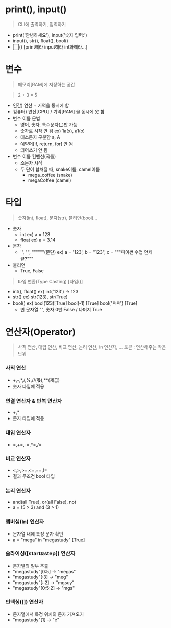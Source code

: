 # print(), input()

> CLI에 출력하기, 입력하기

* print('안녕하세요'), input('숫자 입력:')
* input(), str(), float(), bool()
* ⬜() [print해라 input해라 int화해라...]

# 변수

> 메모리[RAM]에 저장하는 공간

> 2 + 3 = 5
* 인간) 연산 + 기억을 동시에 함
* 컴퓨터) 연산[CPU] / 기억[RAM] 을 동시에 못 함
* 변수 이름 문법
  * 영어, 숫자, 특수문자(_)만 가능
  * 숫자로 시작 안 됨 ex) 1a(x), a1(o)
  * 대소문자 구분함 a, A
  * 예약어[if, return, for] 안 됨
  * 띄어쓰기 안 됨
* 변수 이름 컨벤션(국룰)
  * 소문자 시작
  * 두 단어 합쳐질 때, snake이름, camel이름
    * mega_coffee (snake)
    * megaCoffee (camel)

# 타입

> 숫자(int, float), 문자(str), 불리언(bool)...

* 숫자
  * int ex) a = 123
  * float ex) a = 3.14
* 문자
  * '', "", """"""(문단) ex) a = '123', b = "123", c = """파이썬 수업 언제 끝?"""
* 불리언
  * True, False

> 타입 변환(Type Casting) [타입()]

* int(), float() ex) int('123') -> 123
* str() ex) str(123), str(True)
* bool() ex) bool(123)[True] bool(-1) [True] bool('ㅋㅋ') [True]
  * 빈 문자열 "", 숫자 0만 False / 나머지 True

# 연산자(Operator)

> 사칙 연산, 대입 연산, 비교 연산, 논리 연산, in 연산자, ...
> 토큰 : 연산해주는 작은 단위

### 사칙 연산
* +,-,*,/,%,//(몫),**(제곱)
* 숫자 타입에 적용

### 연결 연산자 & 반복 연산자
* +,*
* 문자 타입에 적용

### 대입 연산자
* =,+=,-=,*=,/=

### 비교 연산자
* <,>,>=,<=,==,!=
* 결과 무조건 bool 타입

### 논리 연산자
* and(all True), or(all False), not
* a = (5 > 3) and (3 > 1)

### 멤버십(In) 연산자
* 문자열 내에 특정 문자 확인
* a = "mega" in "megastudy" [True]

### 슬라이싱([start:end:step]) 연산자
* 문자열의 일부 추출
* "megastudy"[0:5] -> "megas"
* "megastudy"[:3] -> "meg"
* "megastudy"[::2] -> "mgsuy"
* "megastudy"[0:5:2] -> "mgs"

### 인덱싱([]) 연산자
* 문자열에서 특정 위치의 문자 가져오기
* "megastudy"[1] -> "e"